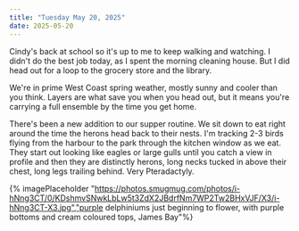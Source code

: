 ```yaml
---
title: "Tuesday May 20, 2025"
date: 2025-05-20
---
```


Cindy's back at school so it's up to me to keep walking and watching.  I didn't do the best job today, as I spent the morning cleaning house.  But I did head out for a loop to the grocery store and the library.  

We're in prime West Coast spring weather, mostly sunny and cooler than you think. Layers are what save you when you head out, but it means you're carrying a full ensemble by the time you get home. 

There's been a new addition to our supper routine.  We sit down to eat right around the time the herons head back to their nests.  I'm tracking 2-3 birds flying from the harbour to the park through the kitchen window as we eat.  They start out looking like eagles or large gulls until you catch a view in profile and then they are distinctly herons, long necks tucked in above their chest, long legs trailing behind.  Very Pteradactyly. 

{% imagePlaceholder "https://photos.smugmug.com/photos/i-hNng3CT/0/KDshmvSNwkLbLw5t3ZdX2JBdrfNm7WP2Tw2BHxVJF/X3/i-hNng3CT-X3.jpg","purple delphiniums just beginning to flower, with purple bottoms and cream coloured tops, James Bay"%}